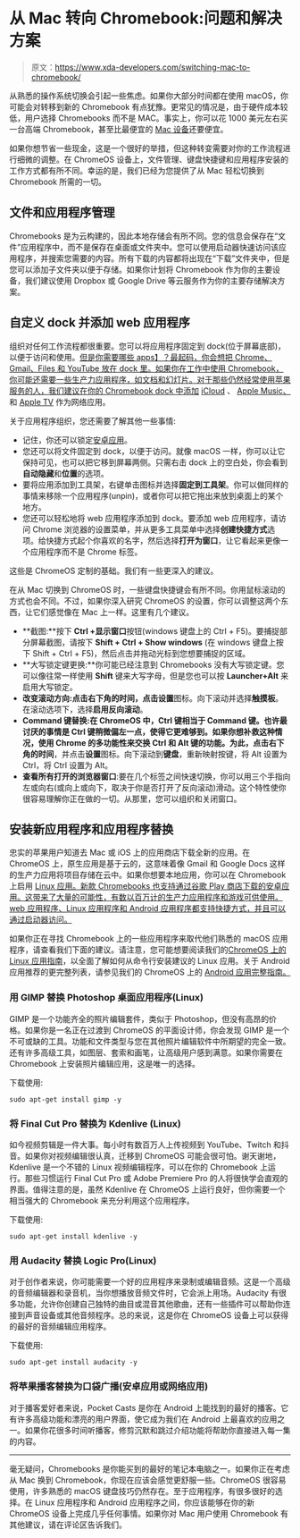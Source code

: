 # 从 Mac 转向 Chromebook:问题和解决方案

> 原文：<https://www.xda-developers.com/switching-mac-to-chromebook/>

从熟悉的操作系统切换会引起一些焦虑。如果你大部分时间都在使用 macOS，你可能会对转移到新的 Chromebook 有点犹豫。更常见的情况是，由于硬件成本较低，用户选择 Chromebooks 而不是 MAC。事实上，你可以花 1000 美元左右买一台高端 Chromebook，甚至比最便宜的 [Mac 设备](https://www.xda-developers.com/best-macs/)还要便宜。

如果你想节省一些现金，这是一个很好的举措，但这种转变需要对你的工作流程进行细微的调整。在 ChromeOS 设备上，文件管理、键盘快捷键和应用程序安装的工作方式都有所不同。幸运的是，我们已经为您提供了从 Mac 轻松切换到 Chromebook 所需的一切。

## 文件和应用程序管理

Chromebooks 是为云构建的，因此本地存储会有所不同。您的信息会保存在“文件”应用程序中，而不是保存在桌面或文件夹中。您可以使用启动器快速访问该应用程序，并搜索您需要的内容。所有下载的内容都将出现在“下载”文件夹中，但是您可以添加子文件夹以便于存储。如果你计划将 Chromebook 作为你的主要设备，我们建议使用 Dropbox 或 Google Drive 等云服务作为你的主要存储解决方案。

## 自定义 dock 并添加 web 应用程序

组织对任何工作流程都很重要。您可以将应用程序固定到 dock(位于屏幕底部)，以便于访问和使用。[但是你需要哪些 apps】？最起码，你会想把 Chrome、Gmail、Files 和 YouTube 放在 dock 里。如果你在工作中使用 Chromebook，你可能还需要一些生产力应用程序，如文档和幻灯片。对于那些仍然经常使用苹果服务的人，我们建议在你的 Chromebook dock 中添加](https://www.xda-developers.com/what-apps-run-on-chrome-os/) [iCloud](http://icloud.com/) 、 [Apple Music、](http://music.apple.com/)和 [Apple TV](http://tv.apple.com/) 作为网络应用。

关于应用程序组织，您还需要了解其他一些事情:

*   记住，你还可以锁定[安卓应用](https://www.xda-developers.com/android-apps-chrome-os/)。
*   您还可以将文件固定到 dock，以便于访问。就像 macOS 一样，你可以让它保持可见，也可以把它移到屏幕两侧。只需右击 dock 上的空白处，你会看到**自动隐藏**和**位置**的选项。
*   要将应用添加到工具架，右键单击图标并选择**固定到工具架**。你可以做同样的事情来移除一个应用程序(unpin)，或者你可以把它拖出来放到桌面上的某个地方。
*   您还可以轻松地将 web 应用程序添加到 dock。要添加 web 应用程序，请访问 Chrome 浏览器的设置菜单，并从更多工具菜单中选择**创建快捷方式**选项。给快捷方式起个你喜欢的名字，然后选择**打开为窗口**，让它看起来更像一个应用程序而不是 Chrome 标签。

这些是 ChromeOS 定制的基础。我们有一些更深入的建议。

在从 Mac 切换到 ChromeOS 时，一些键盘快捷键会有所不同。你用鼠标滚动的方式也会不同。不过，如果你深入研究 ChromeOS 的设置，你可以调整这两个东西，让它们感觉像在 Mac 上一样。这里有几个建议。

*   **截图:**按下 **Ctrl +显示窗口**按钮(windows 键盘上的 Ctrl + F5)。要捕捉部分屏幕截图，请按下 **Shift + Ctrl + Show windows** (在 windows 键盘上按下 Shift + Ctrl + F5)，然后点击并拖动光标到您想要捕捉的区域。
*   **大写锁定键更换:**你可能已经注意到 Chromebooks 没有大写锁定键。您可以像往常一样使用 **Shift** 键来大写字母，但是您也可以按 **Launcher+Alt** 来启用大写锁定。
*   **改变滚动方向:**点击右下角的时间，点击**设置**图标。向下滚动并选择**触摸板**。在滚动选项下，选择**启用反向滚动**。
*   **Command 键替换:**在 ChromeOS 中，Ctrl 键相当于 Command 键。也许最讨厌的事情是 Ctrl 键稍微偏左一点，使得它更难够到。如果你想补救这种情况，使用 Chrome 的多功能性来交换 Ctrl 和 Alt 键的功能**。**为此，点击右下角的**时间**，并点击**设置**图标。向下滚动到**键盘**，重新映射按键，将 Alt 设置为 Ctrl，将 Ctrl 设置为 Alt。
*   **查看所有打开的浏览器窗口**:要在几个标签之间快速切换，你可以用三个手指向左或向右(或向上或向下，取决于你是否打开了反向滚动)滑动。这个特性使你很容易理解你正在做的一切。从那里，您可以组织和关闭窗口。

## 安装新应用程序和应用程序替换

忠实的苹果用户知道去 Mac 或 iOS 上的应用商店下载全新的应用。在 ChromeOS 上，原生应用是基于云的，这意味着像 Gmail 和 Google Docs 这样的生产力应用将项目存储在云中。如果你想要本地应用，你可以在 Chromebook 上启用 [Linux 应用。新款 Chromebooks 也支持通过谷歌 Play 商店下载的安卓应用。这带来了大量的可能性，有数以百万计的生产力应用程序和游戏可供使用。web 应用程序、Linux 应用程序和 Android 应用程序都支持快捷方式，并且可以通过启动器访问。](https://www.xda-developers.com/linux-apps-chrome-os/)

如果你正在寻找 Chromebook 上的一些应用程序来取代他们熟悉的 macOS 应用程序，请查看我们下面的建议。请注意，您可能想要阅读我们的[ChromeOS 上的 Linux 应用指南](https://www.xda-developers.com/linux-apps-chrome-os)，以全面了解如何从命令行安装建议的 Linux 应用。关于 Android 应用推荐的更完整列表，请参见我们的 ChromeOS 上的 [Android 应用完整指南。](https://www.xda-developers.com/android-apps-chrome-os)

### 用 GIMP 替换 Photoshop 桌面应用程序(Linux)

GIMP 是一个功能齐全的照片编辑套件，类似于 Photoshop，但没有高昂的价格。如果你是一名正在过渡到 ChromeOS 的平面设计师，你会发现 GIMP 是一个不可或缺的工具。功能和文件类型与您在其他照片编辑软件中所期望的完全一致。还有许多高级工具，如图层、套索和画笔，让高级用户感到满意。如果你需要在 Chromebook 上安装照片编辑应用，这是唯一的选择。

下载使用:

```
sudo apt-get install gimp -y 
```

### 将 Final Cut Pro 替换为 Kdenlive (Linux)

如今视频剪辑是一件大事。每小时有数百万人上传视频到 YouTube、Twitch 和抖音。如果你对视频编辑很认真，迁移到 ChromeOS 可能会很可怕。谢天谢地，Kdenlive 是一个不错的 Linux 视频编辑程序，可以在你的 Chromebook 上运行。那些习惯运行 Final Cut Pro 或 Adobe Premiere Pro 的人将很快学会直观的界面。值得注意的是，虽然 Kdenlive 在 ChromeOS 上运行良好，但你需要一个相当强大的 Chromebook 来充分利用这个应用程序。

下载使用:

```
sudo apt-get install kdenlive -y 
```

### 用 Audacity 替换 Logic Pro(Linux)

对于创作者来说，你可能需要一个好的应用程序来录制或编辑音频。这是一个高级的音频编辑器和录音机，当你想播放音频文件时，它会派上用场。Audacity 有很多功能，允许你创建自己独特的曲目或混音其他歌曲，还有一些插件可以帮助你连接到声音设备或其他音频程序。总的来说，这是你在 ChromeOS 设备上可以获得的最好的音频编辑应用程序。

下载使用:

```
sudo apt-get install audacity -y 
```

### 将苹果播客替换为口袋广播(安卓应用或网络应用)

对于播客爱好者来说，Pocket Casts 是你在 Android 上能找到的最好的播客。它有许多高级功能和漂亮的用户界面，使它成为我们在 Android 上最喜欢的应用之一。如果你花很多时间听播客，修剪沉默和跳过介绍功能将帮助你直接进入每一集的内容。

* * *

毫无疑问，Chromebooks 是你能买到的最好的笔记本电脑之一。如果你正在考虑从 Mac 换到 Chromebook，你现在应该会感觉更舒服一些。ChromeOS 很容易使用，许多熟悉的 macOS 键盘技巧仍然存在。至于应用程序，有很多很好的选择。在 Linux 应用程序和 Android 应用程序之间，你应该能够在你的新 ChromeOS 设备上完成几乎任何事情。如果你对 Mac 用户使用 Chromebook 有其他建议，请在评论区告诉我们。